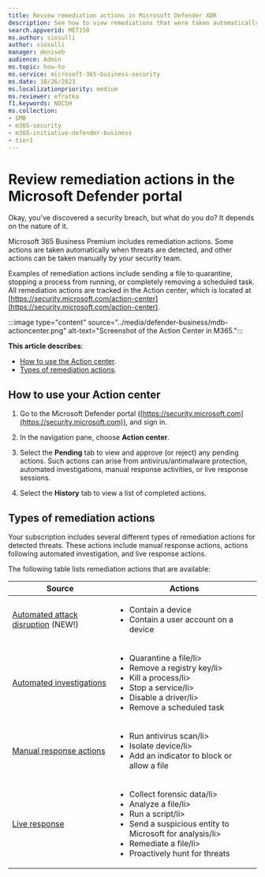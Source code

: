 ```yaml
---
title: Review remediation actions in Microsoft Defender XDR
description: See how to view remediations that were taken automatically or that are awaiting approval in the Action center.
search.appverid: MET150
ms.author: siosulli
author: siosulli
manager: deniseb
audience: Admin
ms.topic: how-to
ms.service: microsoft-365-business-security
ms.date: 10/26/2023
ms.localizationpriority: medium
ms.reviewer: efratka
f1.keywords: NOCSH
ms.collection:
- SMB
- m365-security
- m365-initiative-defender-business
- tier1
---
```


# Review remediation actions in the Microsoft Defender portal

Okay, you've discovered a security breach, but what do you do? It depends on the nature of it.

Microsoft 365 Business Premium includes remediation actions. Some actions are taken automatically when threats are detected, and other actions can be taken manually by your security team.

Examples of remediation actions include sending a file to quarantine, stopping a process from running, or completely removing a scheduled task. All remediation actions are tracked in the Action center, which is located at [https://security.microsoft.com/action-center](https://security.microsoft.com/action-center).

:::image type="content" source="../media/defender-business/mdb-actioncenter.png" alt-text="Screenshot of the Action Center in M365.":::

**This article describes**:

- [How to use the Action center](#how-to-use-your-action-center).
- [Types of remediation actions](#types-of-remediation-actions).

## How to use your Action center

1. Go to the Microsoft Defender portal ([https://security.microsoft.com](https://security.microsoft.com)), and sign in.

2. In the navigation pane, choose **Action center**.

3. Select the **Pending** tab to view and approve (or reject) any pending actions. Such actions can arise from antivirus/antimalware protection, automated investigations, manual response activities, or live response sessions.

4. Select the **History** tab to view a list of completed actions.

## Types of remediation actions

Your subscription includes several different types of remediation actions for detected threats. These actions include manual response actions, actions following automated investigation, and live response actions.

The following table lists remediation actions that are available:

|Source|Actions|
|---|---|
|[Automated attack disruption](../security/defender-business/mdb-attack-disruption.md) (NEW!)|<ul><li>Contain a device</li><li>Contain a user account on a device</li></ul>|
|[Automated investigations](../security/defender-endpoint/automated-investigations.md)|<ul><li>Quarantine a file/li><li>Remove a registry key/li><li>Kill a process/li><li>Stop a service/li><li>Disable a driver/li><li>Remove a scheduled task</li></ul>|
|[Manual response actions](../security/defender-endpoint/respond-machine-alerts.md)|<ul><li>Run antivirus scan/li><li>Isolate device/li><li>Add an indicator to block or allow a file</li></ul>|
|[Live response](../security/defender-endpoint/live-response.md)|<ul><li>Collect forensic data/li><li>Analyze a file/li><li>Run a script/li><li>Send a suspicious entity to Microsoft for analysis/li><li>Remediate a file/li><li>Proactively hunt for threats</li></ul>|
